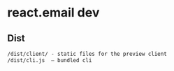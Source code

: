 # react.email dev

## Dist

```txt
/dist/client/ - static files for the preview client
/dist/cli.js  – bundled cli
```
